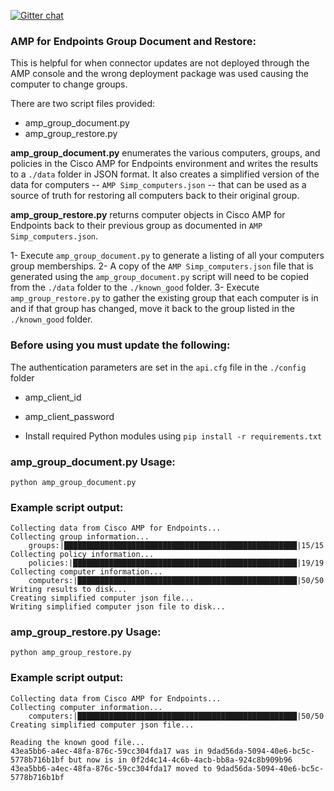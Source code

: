 [![Gitter chat](https://img.shields.io/badge/gitter-join%20chat-brightgreen.svg)](https://gitter.im/CiscoSecurity/AMP-for-Endpoints "Gitter chat")

### AMP for Endpoints Group Document and Restore:
This is helpful for when connector updates are not deployed through the AMP console and the wrong deployment package was used causing the computer to change groups.

There are two script files provided:
- amp_group_document.py
- amp_group_restore.py

**amp_group_document.py** enumerates the various computers, groups, and policies in the Cisco AMP for Endpoints environment and writes the results to a ```./data``` folder in JSON format.
It also creates a simplified version of the data for computers -- ```AMP Simp_computers.json``` -- that can be used as a source of truth for restoring all computers back to their original group. 

**amp_group_restore.py** returns computer objects in Cisco AMP for Endpoints back to their previous group as documented in ```AMP Simp_computers.json```.

1- Execute ```amp_group_document.py``` to generate a listing of all your computers group memberships.
2- A copy of the ```AMP Simp_computers.json``` file that is generated using the ```amp_group_document.py``` script will need to be copied from the ```./data``` folder to the ```./known_good``` folder.
3- Execute ```amp_group_restore.py``` to gather the existing group that each computer is in and if that group has changed, move it back to the group listed in the ```./known_good``` folder.


### Before using you must update the following:
The authentication parameters are set in the ```api.cfg``` file in the ```./config``` folder 
- amp_client_id 
- amp_client_password

- Install required Python modules using ```pip install -r requirements.txt```

### amp_group_document.py Usage:
```
python amp_group_document.py
```

### Example script output:
```
Collecting data from Cisco AMP for Endpoints...
Collecting group information...
    groups:|████████████████████████████████████████████████████|15/15
Collecting policy information...
    policies:|██████████████████████████████████████████████████|19/19
Collecting computer information...
    computers:|█████████████████████████████████████████████████|50/50
Writing results to disk...
Creating simplified computer json file...
Writing simplified computer json file to disk...
```

### amp_group_restore.py Usage:
```
python amp_group_restore.py
```

### Example script output:
```
Collecting data from Cisco AMP for Endpoints...
Collecting computer information...
    computers:|█████████████████████████████████████████████████|50/50
Creating simplified computer json file...

Reading the known good file...
43ea5bb6-a4ec-48fa-876c-59cc304fda17 was in 9dad56da-5094-40e6-bc5c-5778b716b1bf but now is in 0f2d4c14-4c6b-4acb-bb8a-924c8b909b96
43ea5bb6-a4ec-48fa-876c-59cc304fda17 moved to 9dad56da-5094-40e6-bc5c-5778b716b1bf
```
